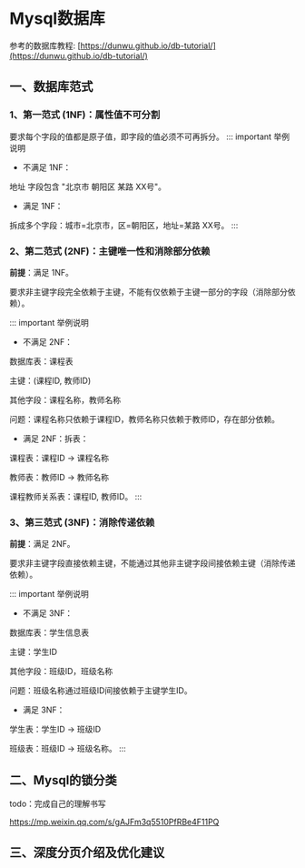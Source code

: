 # Mysql数据库

参考的数据库教程: [https://dunwu.github.io/db-tutorial/](https://dunwu.github.io/db-tutorial/)

## 一、数据库范式

### 1、第一范式 (1NF)：属性值不可分割

要求每个字段的值都是原子值，即字段的值必须不可再拆分。
::: important 举例说明
- 不满足 1NF：

地址 字段包含 "北京市 朝阳区 某路 XX号"。

- 满足 1NF：

拆成多个字段：城市=北京市，区=朝阳区，地址=某路 XX号。
:::

### 2、第二范式 (2NF)：主键唯一性和消除部分依赖

**前提**：满足 1NF。

要求非主键字段完全依赖于主键，不能有仅依赖于主键一部分的字段（消除部分依赖）。

::: important 举例说明
- 不满足 2NF：

数据库表：课程表

主键：(课程ID, 教师ID)

其他字段：课程名称，教师名称

问题：课程名称只依赖于课程ID，教师名称只依赖于教师ID，存在部分依赖。

- 满足 2NF：拆表：

课程表：课程ID -> 课程名称

教师表：教师ID -> 教师名称

课程教师关系表：课程ID, 教师ID。
:::


### 3、第三范式 (3NF)：消除传递依赖
**前提**：满足 2NF。

要求非主键字段直接依赖主键，不能通过其他非主键字段间接依赖主键（消除传递依赖）。

::: important 举例说明

- 不满足 3NF：

数据库表：学生信息表

主键：学生ID

其他字段：班级ID，班级名称

问题：班级名称通过班级ID间接依赖于主键学生ID。

- 满足 3NF：

学生表：学生ID -> 班级ID

班级表：班级ID -> 班级名称。
:::

## 二、Mysql的锁分类

todo：完成自己的理解书写

https://mp.weixin.qq.com/s/gAJFm3q5510PfRBe4F11PQ

## 三、深度分页介绍及优化建议

